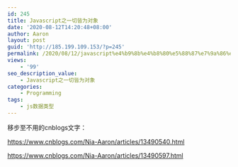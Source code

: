 ```yaml
---
id: 245
title: Javascript之一切皆为对象
date: '2020-08-12T14:20:48+08:00'
author: Aaron
layout: post
guid: 'http://185.199.109.153/?p=245'
permalink: /2020/08/12/javascript%e4%b9%8b%e4%b8%80%e5%88%87%e7%9a%86%e4%b8%ba%e5%af%b9%e8%b1%a1/
views:
    - '99'
seo_description_value:
    - Javascript之一切皆为对象
categories:
    - Programming
tags:
    - js数据类型
---
```


移步至不用的cnblogs文字：

<https://www.cnblogs.com/Nia-Aaron/articles/13490540.html>

<https://www.cnblogs.com/Nia-Aaron/articles/13490597.html>